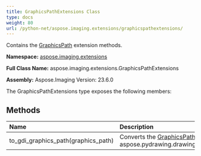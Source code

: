 ```yaml
---
title: GraphicsPathExtensions Class
type: docs
weight: 80
url: /python-net/aspose.imaging.extensions/graphicspathextensions/
---
```


Contains the [GraphicsPath](/imaging/python-net/aspose.imaging/graphicspath/) extension methods.

**Namespace:** [aspose.imaging.extensions](/imaging/python-net/aspose.imaging.extensions/)

**Full Class Name:** aspose.imaging.extensions.GraphicsPathExtensions

**Assembly:**  Aspose.Imaging Version: 23.6.0

The GraphicsPathExtensions type exposes the following members:
## **Methods**
|**Name**|**Description**|
| :- | :- |
|to_gdi_graphics_path(graphics_path)|Converts the [GraphicsPath](/imaging/python-net/aspose.imaging/graphicspath/) to the aspose.pydrawing.drawing2d.GraphicsPath.|
